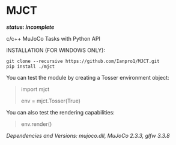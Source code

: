 # MJCT
***status: incomplete***

c/c++ MuJoCo Tasks with Python API

INSTALLATION (FOR WINDOWS ONLY):

```
git clone --recursive https://github.com/Ianpro1/MJCT.git
pip install ./mjct
```
You can test the module by creating a Tosser environment object:
>import mjct
>
>env = mjct.Tosser(True)
 
You can also test the rendering capabilities:
>env.render()

_Dependencies and Versions: mujoco.dll, MuJoCo 2.3.3, glfw 3.3.8_
